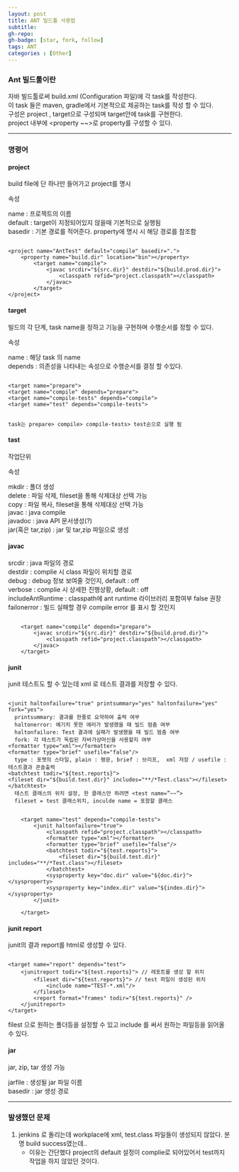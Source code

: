 ```yaml
---
layout: post
title: ANT 빌드툴 사용법
subtitle: 
gh-repo: 
gh-badge: [star, fork, follow]
tags: ANT
categories : [Other]
---
```


### Ant 빌드툴이란

자바 빌드툴로써 build.xml (Configuration 파일)에 각 task를 작성한다.  
이 task 들은 maven, gradle에서 기본적으로 제공하는 task를 작성 할 수 있다.  
구성은 project ,  target으로 구성되며 target안에 task를 구현한다.   
project 내부에 <property ~~>로 property를 구성할 수 있다.  

---

### 명령어

#### project

build file에 단 하나만 들어가고 project를 명시  

속성

name : 프로젝트의 이름  
default : target이 지정되어있지 않을때 기본적으로 실행됨  
basedir : 기본 경로를 적어준다. property에 명시 시 해당 경로를 참조함  

~~~

<project name="AntTest" default="compile" basedir=".">
	<property name="build.dir" location="bin"></property>
		<target name="compile">
            <javac srcdir="${src.dir}" destdir="${build.prod.dir}">
                <classpath refid="project.classpath"></classpath>
            </javac>
        </target>
</project>

~~~

#### target

빌드의 각 단계, task name을 정하고 기능을 구현하며 수행순서를 정할 수 있다.  

속성

name : 해당 task 의 name  
depends :  의존성을 나타내는 속성으로 수행순서를 결정 할 수있다.  

~~~

<target name="prepare">
<target name="compile" depends="prepare">
<target name="compile-tests" depends="compile">
<target name="test" depends="compile-tests">


task는 prepare> compile> compile-tests> test순으로 실행 됨

~~~

#### tast

작업단위  

속성  

mkdir : 폴더 생성  
delete : 파일 삭제, fileset을 통해 삭제대상 선택 가능  
copy : 파일 복사, fileset을 통해 삭제대상 선택 가능  
javac : java compile  
javadoc : java API 문서생성(?)  
jar(혹은 tar,zip) : jar 및 tar,zip 파일으로 생성  

#### javac

srcdir : java 파일의 경로  
destdir : complie 시 class 파일이 위치할 경로  
debug : debug 정보 보여줄 것인지, default : off  
verbose : complie 시 상세한 진행상황, default : off  
includeAntRuntime : classpath에 ant runtime 라이브러리 포함여부 false 권장  
failonerror : 빌드 실패할 경우 compile error 를 표시 할 것인지  

~~~

	<target name="compile" depends="prepare">
		<javac srcdir="${src.dir}" destdir="${build.prod.dir}">
			<classpath refid="project.classpath"></classpath>
		</javac>
	</target>

~~~

#### junit

junit 테스트도 할 수 있는데 xml 로 테스트 결과를 저장할 수 있다.  

~~~

<junit haltonfailure="true" printsummary="yes" haltonfailure="yes" fork="yes">
  printsummary: 결과를 한줄로 요약하여 출력 여부
  haltonerror: 예기치 못한 에러가 발생했을 때 빌드 멈춤 여부
  haltonfailure: Test 결과에 실패가 발생했을 때 빌드 멈춤 여부
  fork: 각 테스트가 독립된 자바가상머신을 사용할지 여부
<formatter type="xml"></formatter>
<formatter type="brief" usefile="false"/>
  type : 포멧의 스타일, plain : 평문, brief : 브리프,  xml 저장 / usefile : 테스트결과 콘솔출력
<batchtest todir="${test.reports}">
<fileset dir="${build.test.dir}" includes="**/*Test.class"></fileset>
</batchtest>
  테스트 클래스의 위치 설정, 한 클래스만 하려면 <test name=”~~”>
  fileset = test 클래스위치, inculde name = 포함할 클래스

~~~

~~~

	<target name="test" depends="compile-tests">
		<junit haltonfailure="true">
			<classpath refid="project.classpath"></classpath>
			<formatter type="xml"></formatter>
			<formatter type="brief" usefile="false"/>
			<batchtest todir="${test.reports}">
				<fileset dir="${build.test.dir}" includes="**/*Test.class"></fileset>
			</batchtest>
			<sysproperty key="doc.dir" value="${doc.dir}"></sysproperty>
			<sysproperty key="index.dir" value="${index.dir}"></sysproperty>
		</junit>
		
	</target>

~~~

#### junit report

junit의 결과 report를 html로 생성할 수 있다.

~~~

<target name="report" depends="test">
	<junitreport todir="${test.reports}"> // 레포트를 생성 할 위치
		<fileset dir="${test.reports}"> // test 파일이 생성된 위치
			<include name="TEST-*.xml"/>
		</fileset>
		<report format="frames" todir="${test.reports}" />
	</junitreport>
</target>

~~~

filest 으로 원하는 폴더등을 설정할 수 있고 include 를 써서 원하는 파일등을 읽어올 수 있다.

#### jar

jar, zip, tar 생성 가능

jarfile : 생성될 jar 파일 이름  
basedir : jar 생성 경로  

---

### 발생했던 문제

1. jenkins 로 돌리는데 workplace에 xml, test.class 파일들이 생성되지 않았다. 분명 build success였는데..
    *   이유는 간단했다 project의 default 설정이 complie로 되어있어서 test까지 작업을 하지 않았던 것이다.  